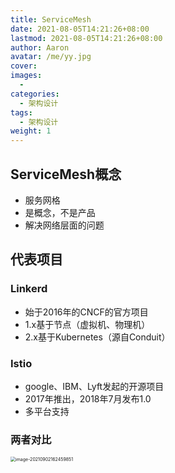 ```yaml
---
title: ServiceMesh
date: 2021-08-05T14:21:26+08:00
lastmod: 2021-08-05T14:21:26+08:00
author: Aaron
avatar: /me/yy.jpg
cover: 
images:
  - 
categories:
  - 架构设计
tags:
  - 架构设计
weight: 1
---
```


## ServiceMesh概念

- 服务网格
- 是概念，不是产品
- 解决网络层面的问题

## 代表项目

### Linkerd

- 始于2016年的CNCF的官方项目
- 1.x基于节点（虚拟机、物理机）
- 2.x基于Kubernetes（源自Conduit）

### Istio

- google、IBM、Lyft发起的开源项目
- 2017年推出，2018年7月发布1.0
- 多平台支持

### 两者对比

<img src="C:/Users/Aaron/AppData/Roaming/Typora/typora-user-images/image-20210902162459851.png" alt="image-20210902162459851" style="zoom: 50%;" /> 

